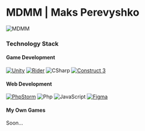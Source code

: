 # MDMM | Maks Perevyshko

![MDMM]([https://raw.githubusercontent.com/mdmm-git/mdmm-git/124d29bace45cc2c0f9da42f1960054aed19e0ab/header.png)

### Technology Stack
#### Game Development
[![Unity](https://img.shields.io/badge/unity-icon?style=for-the-badge&logo=unity&color=%23151515)](https://unity.com/)
[![Rider](https://img.shields.io/badge/rider-logo?style=for-the-badge&logo=Rider&color=%23CB2C55)](https://www.jetbrains.com/rider/)
![CSharp](https://img.shields.io/badge/csharp-logo?style=for-the-badge&logo=csharp&color=%23953DAC)
[![Construct 3](https://img.shields.io/badge/construct%203-icon?style=for-the-badge&logo=construct%203&logoColor=%23fff&color=%2300B9A5)](https://www.construct.net/)


#### Web Development
[![PhpStorm](https://img.shields.io/badge/phpstorm-logo?style=for-the-badge&logo=PHPStorm&color=%23754FDB)](https://www.jetbrains.com/phpstorm/)
![Php](https://img.shields.io/badge/php-icon?style=for-the-badge&logo=php&color=%23ffffff)
![JavaScript](https://img.shields.io/badge/javascript-logo?style=for-the-badge&logo=javascript&color=%23222222)
[![Figma](https://img.shields.io/badge/figma-icon?style=for-the-badge&logo=figma&logoColor=%23fff&color=%23151515)](https://www.figma.com/)

#### My Own Games
Soon...
